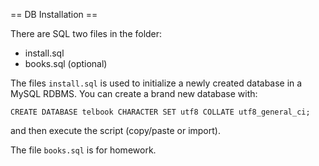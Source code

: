 == DB Installation ==

There are SQL two files in the folder:

  - install.sql
  - books.sql (optional)
  
The files `install.sql` is used to initialize a newly created database in a MySQL RDBMS.
You can create a brand new database with: 

  `CREATE DATABASE telbook CHARACTER SET utf8 COLLATE utf8_general_ci;`
  
and then execute the script (copy/paste or import).

The file `books.sql` is for homework.

